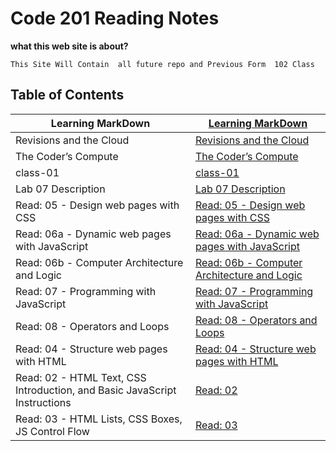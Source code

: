 # Code 201 Reading Notes

**what this web site is about?**
```
This Site Will Contain  all future repo and Previous Form  102 Class

```


## Table of Contents

| Learning MarkDown       | [Learning MarkDown ](https://aghyadalbalkhi-asac.github.io/Reading-Notes/Learning%20Markdown)                            |
|-------------------------|----------------------------------------------------------------------------------------------------|
| Revisions and the Cloud | [Revisions and the Cloud ](https://aghyadalbalkhi-asac.github.io/Reading-Notes/Read:%2003%20-%20Revisions%20and%20the%20Cloud)|
| The Coder’s Compute     | [The Coder’s Compute ](https://aghyadalbalkhi-asac.github.io/Reading-Notes/The%20Coder's%20Compute)                     |
| class-01     | [class-01 ](https://aghyadalbalkhi-asac.github.io/Reading-Notes/class-01)                     |
| Lab 07 Description     | [Lab 07 Description ](https://aghyadalbalkhi-asac.github.io/Reading-Notes/Lab%2007%20Description)                     |
| Read: 05 - Design web pages with CSS     | [Read: 05 - Design web pages with CSS  ](https://aghyadalbalkhi-asac.github.io/Reading-Notes/Read:%2005%20-%20Design%20web%20pages%20with%20CSS)                     |
| Read: 06a - Dynamic web pages with JavaScript     | [Read: 06a - Dynamic web pages with JavaScript ](https://aghyadalbalkhi-asac.github.io/Reading-Notes/Read:%2006a%20-%20Dynamic%20web%20pages%20with%20JavaScript)                     |
| Read: 06b - Computer Architecture and Logic | [Read: 06b - Computer Architecture and Logic ](https://aghyadalbalkhi-asac.github.io/Reading-Notes/Read:%2006b%20-%20Computer%20Architecture%20and%20Logic)                     |
| Read: 07 - Programming with JavaScript | [Read: 07 - Programming with JavaScript ](https://aghyadalbalkhi-asac.github.io/Reading-Notes/Read:%2007%20-%20Programming%20with%20JavaScript)                     |
| Read: 08 - Operators and Loops | [Read: 08 - Operators and Loops ](https://aghyadalbalkhi-asac.github.io/Reading-Notes/Read:%2008%20-%20Operators%20and%20Loops)                     |
| Read: 04 - Structure web pages with HTML| [Read: 04 - Structure web pages with HTML](https://aghyadalbalkhi-asac.github.io/Reading-Notes/read-04)                     |
| Read: 02 - HTML Text, CSS Introduction, and Basic JavaScript Instructions| [Read: 02](https://aghyadalbalkhi-asac.github.io/201-Course/class-02)                     |
| Read: 03 - HTML Lists, CSS Boxes, JS Control Flow| [Read: 03](https://aghyadalbalkhi-asac.github.io/201-Course/Read-03)                     |
